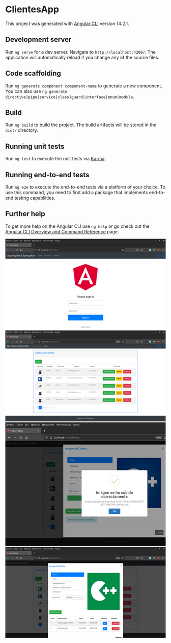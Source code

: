 # ClientesApp

This project was generated with [Angular CLI](https://github.com/angular/angular-cli) version 14.2.1.

## Development server

Run `ng serve` for a dev server. Navigate to `http://localhost:4200/`. The application will automatically reload if you change any of the source files.

## Code scaffolding

Run `ng generate component component-name` to generate a new component. You can also use `ng generate directive|pipe|service|class|guard|interface|enum|module`.

## Build

Run `ng build` to build the project. The build artifacts will be stored in the `dist/` directory.

## Running unit tests

Run `ng test` to execute the unit tests via [Karma](https://karma-runner.github.io).

## Running end-to-end tests

Run `ng e2e` to execute the end-to-end tests via a platform of your choice. To use this command, you need to first add a package that implements end-to-end testing capabilities.

## Further help

To get more help on the Angular CLI use `ng help` or go check out the [Angular CLI Overview and Command Reference](https://angular.io/cli) page.

<img src="https://raw.githubusercontent.com/FDXDesarrollos/facturas-app/main/img/clientesapp1.png" />
<img src="https://raw.githubusercontent.com/FDXDesarrollos/facturas-app/main/img/clientesapp2.png" />
<img src="https://raw.githubusercontent.com/FDXDesarrollos/facturas-app/main/img/clientesapp3.png" />
<img src="https://raw.githubusercontent.com/FDXDesarrollos/facturas-app/main/img/clientesapp4.png" />
